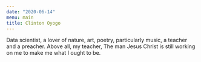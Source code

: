```yaml
---
date: "2020-06-14"
menu: main
title: Clinton Oyogo
---
```


Data scientist, a lover of nature, art, poetry, particularly music, a teacher and a preacher. Above all,
my teacher, The man Jesus Christ is still working on me to make me what I ought to be.

